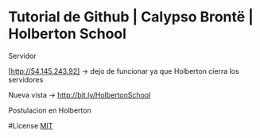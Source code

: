 # Tutorial de Github | Calypso Brontë  | Holberton School

Servidor

[http://54.145.243.92] -> dejo de funcionar ya que Holberton cierra los servidores

Nueva vista -> http://bit.ly/HolbertonSchool

Postulacion en Holberton

#License
[MIT](https://github.com/calypsobronte/holberton-school/blob/master/LICENSE)
